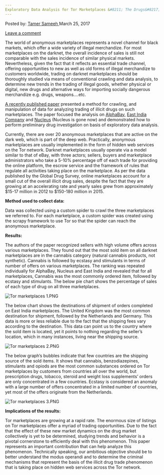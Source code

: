 ```yaml
---
Exploratory Data Analysis for Tor Marketplaces &#8211; The Drugs&#8217; Case
---
```

<article class="post-listing post-18787 post type-post status-publish format-standard has-post-thumbnail hentry 
tag-analysis tag-case tag-data tag-drugs tag-exploratory tag-marketplaces tag-tor">
<div class="post-inner">
<span>Posted by: <a href="https://www.deepdotweb.com/author/tamersameeh/" title="">Tamer Sameeh </a></span>
<span>March 25, 2017</span>

<span><a href="https://www.deepdotweb.com/2017/03/25/exploratory-data-analysis-tor-marketplaces-drugs-case/#respond">Leave a comment</a></span>


<p>The world of anonymous marketplaces represents a novel channel for black markets, which offer a wide variety of illegal merchandize. For most marketplaces on the darknet, the overall incidence of sales is still not comparable with the sales incidence of similar physical markets. Nevertheless, given the fact that it reflects an essential trade channel, offering opportunities to new as well as old forms of illegal merchandize to customers worldwide, trading on darknet marketplaces should be thoroughly studied via means of conventional crawling and data analysis, to determine new trends in the trading of illegal goods, whether physical or digital, new drugs and alternative ways for importing socially dangerous merchandize e.g. drugs, weapons&#8230;.etc.</p>
<p><a href="https://link.springer.com/chapter/10.1007/978-3-319-51064-4_18">A recently published paper</a> presented a method for crawling, and manipulation of data for analyzing trading of illicit drugs on such marketplaces. The paper focused the analysis on <a href="http://www.deepdotweb.com/marketplace-directory/listing/alphabay/">AlphaBay</a>, <a href="https://www.deepdotweb.com/2016/01/04/east-india-company-another-exit/">East India Company</a> and <a href="https://www.deepdotweb.com/2015/12/16/nucleus-issues-possible-exit-scam/">Nucleus</a> (Nucleus is gone now) and demonstrated how to perform preliminary drug investigation on basis of exploratory data analysis.</p>
<p>Currently, there are over 20 anonymous marketplaces that are active on the dark web, which is part of the deep web. Practically, anonymous marketplaces are usually implemented in the form of hidden web services on the Tor network. Darknet marketplaces usually operate via a model similar to that of eBay, with three actors; sellers, buyers and marketplace administrators who take a 5-10% percentage off of each trade for providing the online platform, the escrow service and the framework of rules that regulate all activities taking place on the marketplace. As per the data published by the Global Drug Survey, online marketplaces account for a small cut of the overall illicit drug sales, despite the fact that they are growing at an accelerating rate and yearly sales grew from approximately $15-17 million in 2012 to $150-180 million in 2015.</p>
<p><strong>Method used to collect data:</strong></p>
<p>Data was collected using a custom spider to crawl the three marketplaces we referred to. For each marketplace, a custom spider was created using the scrapy framework to use Tor so that the spider can reach the anonymous marketplace.</p>
<p><strong>Results:</strong></p>
<p>The authors of the paper recognized sellers with high volume offers across various marketplaces. They found out that the most sold item on all darknet marketplaces are in the cannabis category (natural cannabis products, not synthetic). Cannabis is followed by ecstasy and stimulants in terms of number of offers on various marketplaces. The ranking was repeated individually for AlphaBay, Nucleus and East India and revealed that for all marketplaces, Cannabis was the most commonly ordered item, followed by ecstasy and stimulants. The below pie chart shows the percentage of sales of each type of drug on all three marketplaces.</p>
<p><img class="wp-image-18796 aligncenter" src="https://www.deepdotweb.com/wp-content/uploads/2017/03/tor-marketplaces-1-png.png" alt="Tor marketplaces 1.PNG" srcset="https://www.deepdotweb.com/wp-content/uploads/2017/03/tor-marketplaces-1-png.png 584w, https://www.deepdotweb.com/wp-content/uploads/2017/03/tor-marketplaces-1-png-300x203.png 300w, https://www.deepdotweb.com/wp-content/uploads/2017/03/tor-marketplaces-1-png-290x195.png 290w" sizes="(max-width: 584px) 100vw, 584px"/></p>
<p>The below chart shows the destinations of shipment of orders completed on East India marketplaces. The United Kingdom was the most common destination for shipment, followed by the Netherlands and Germany. This data is more or less reliable due to the fact that the shipping fees vary according to the destination. This data can point us to the country where the sold item is located, yet it points to nothing regarding the seller&#8217;s location, which in many instances, living near the shipping source.</p>
<p><img class="wp-image-18797 aligncenter" src="https://www.deepdotweb.com/wp-content/uploads/2017/03/tor-marketplaces-2-png.png" alt="Tor marketplaces 2.PNG" srcset="https://www.deepdotweb.com/wp-content/uploads/2017/03/tor-marketplaces-2-png.png 581w, https://www.deepdotweb.com/wp-content/uploads/2017/03/tor-marketplaces-2-png-300x186.png 300w" sizes="(max-width: 581px) 100vw, 581px"/></p>
<p>The below graph&#8217;s bubbles indicate that few countries are the shipping source of the sold items. It shows that cannabis, benzodiazepines, stimulants and opiods are the most common substances ordered on Tor marketplaces by customers from countries all over the world, but prescription drugs, tobacco, steroid and weight loss supplements&#8217; orders are only concentrated in a few countries. Ecstasy is considered an anomaly with a large number of offers concentrated in a limited number of countries, yet most of the offers originate from the Netherlands.</p>
<p><img class="wp-image-18798 aligncenter" src="https://www.deepdotweb.com/wp-content/uploads/2017/03/tor-marketplaces-3-png.png" alt="Tor marketplaces 3.PNG" srcset="https://www.deepdotweb.com/wp-content/uploads/2017/03/tor-marketplaces-3-png.png 652w, https://www.deepdotweb.com/wp-content/uploads/2017/03/tor-marketplaces-3-png-300x143.png 300w" sizes="(max-width: 652px) 100vw, 652px"/></p>
<p><strong>Implications of the results:</strong></p>
<p>Tor marketplaces are growing at a rapid rate. The enormous size of listings on Tor marketplaces offer a myriad of trading opportunities. Due to the fact that the effect of these new market dynamics on the drug market collectively is yet to be determined, studying trends and behavior is a pivotal cornerstone to efficiently deal with this phenomenon. This paper represents an important contribution that can help analyze this phenomenon. Technically speaking, our ambitious objective should be to better understand the modus operandi and to determine the criminal mechanisms that represent the basis of the illicit drug trade phenomenon that is taking place on hidden web services across the Tor network.</p>
</div>
<span style="display:none"><a href="https://www.deepdotweb.com/tag/analysis/" rel="tag">analysis</a> <a href="https://www.deepdotweb.com/tag/case/" rel="tag">case</a> <a href="https://www.deepdotweb.com/tag/data/" rel="tag">data</a> <a href="https://www.deepdotweb.com/tag/drugs/" rel="tag">drugs</a> <a href="https://www.deepdotweb.com/tag/exploratory/" rel="tag">exploratory</a> <a href="https://www.deepdotweb.com/tag/marketplaces/" rel="tag">marketplaces</a> <a href="https://www.deepdotweb.com/tag/tor/" rel="tag">tor</a></span> <span style="display:none" class="updated">2017-03-25</span>
<div style="display:none" class="vcard author" itemprop="author" itemscope itemtype="http://schema.org/Person"><strong class="fn" itemprop="name"><a href="https://www.deepdotweb.com/author/tamersameeh/" title="Posts by Tamer Sameeh" rel="author">Tamer Sameeh</a></strong></div>
</div>
</article>


